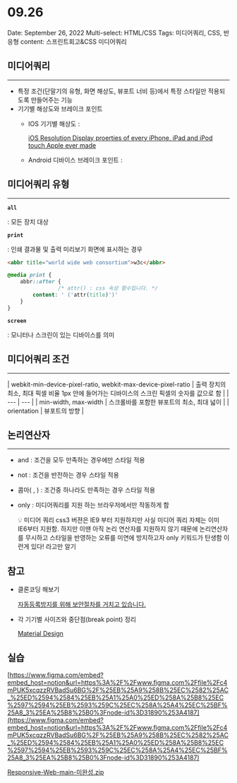 # 09.26

Date: September 26, 2022
Multi-select: HTML/CSS
Tags: 미디어쿼리, CSS, 반응형
content: 스프린트회고&CSS 미디어쿼리



## 미디어쿼리

---

- 특정 조건(단말기의 유형, 화면 해상도, 뷰포트 너비 등)에서 특정 스타일만 적용되도록 만들어주는 기능
- 기기별 해상도와 브레이크 포인트
    - IOS 기기별 해상도 :
        
        [iOS Resolution Display proerties of every iPhone, iPad and iPod touch Apple ever made](https://www.ios-resolution.com/)
        
    - Android 디바이스 브레이크 포인트 :
        
        [](https://developer.android.com/guide/topics/large-screens/support-different-screen-sizes)
        
    

## 미디어쿼리 유형

---

**`all`**

: 모든 장치 대상

**`print`**

: 인쇄 결과물 및 출력 미리보기 화면에 표시하는 경우

```html
<abbr title="world wide web consortium">w3c</abbr>
```

```css
@media print {
    abbr::after {
				/* attr() : css 속성 함수입니다. */
        content: ' ('attr(title)')'
    }
}
```

**`screen`**

: 모니터나 스크린이 있는 디바이스를 의미

## 미디어쿼리 조건

---

| webkit-min-device-pixel-ratio, 
webkit-max-device-pixel-ratio | 출력 장치의 최소, 최대 픽셀 비율
1px 안에 들어가는 디바이스의 스크린 픽셀의 숫자를 값으로 함 |
| --- | --- |
| min-width, max-width | 스크롤바를 포함한 뷰포트의 최소, 최대 넓이 |
| orientation | 뷰포트의 방향 |

## 논리연산자

---

- and : 조건을 모두 만족하는 경우에만 스타일 적용
- not : 조건을 반전하는 경우 스타일 적용
- 콤마( , ) : 조건중 하나라도 만족하는 경우 스타일 적용
- only : 미디어쿼리를 지원 하는 브라우저에서만 작동하게 함
    
    <aside>
    💡 미디어 쿼리 css3 버젼은 IE9 부터 지원하지만 사실 미디어 쿼리 자체는 이미 IE6부터 지원함. 하지만 이땐 아직 논리 연산자를 지원하지 않기 때문에 논리연산자를 무시하고 스타일을 반영하는 오류를 미연에 방지하고자 only 키워드가 탄생함
    이런게 있다! 라고만 알기
    
    </aside>
    

## 참고

- 클론코딩 해보기
    
    [자동등록방지를 위해 보안절차를 거치고 있습니다.](http://www.paullab.co.kr/supporters_page/home.html)
    
- 각 기기별 사이즈와 중단점(break point) 정리
    
    [Material Design](https://material.io/design/layout/responsive-layout-grid.html#columns-gutters-and-margins)
    

## 실습

[https://www.figma.com/embed?embed_host=notion&url=https%3A%2F%2Fwww.figma.com%2Ffile%2Fc4mPUK5xcqzzRVBadSu6BG%2F%25EB%25A9%258B%25EC%2582%25AC_%25ED%2594%2584%25EB%25A1%25A0%25ED%258A%25B8%25EC%2597%2594%25EB%2593%259C%25EC%258A%25A4%25EC%25BF%25A8_3%25EA%25B8%25B0%3Fnode-id%3D31890%253A4187](https://www.figma.com/embed?embed_host=notion&url=https%3A%2F%2Fwww.figma.com%2Ffile%2Fc4mPUK5xcqzzRVBadSu6BG%2F%25EB%25A9%258B%25EC%2582%25AC_%25ED%2594%2584%25EB%25A1%25A0%25ED%258A%25B8%25EC%2597%2594%25EB%2593%259C%25EC%258A%25A4%25EC%25BF%25A8_3%25EA%25B8%25B0%3Fnode-id%3D31890%253A4187)

[Responsive-Web-main-미완성.zip](09%2026%204b8af9773d1342d9892aebe5723b8136/Responsive-Web-main-%25E1%2584%2586%25E1%2585%25B5%25E1%2584%258B%25E1%2585%25AA%25E1%2586%25AB%25E1%2584%2589%25E1%2585%25A5%25E1%2586%25BC.zip)